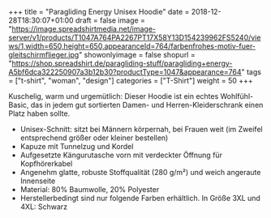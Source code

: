 +++
title = "Paragliding Energy Unisex Hoodie"
date = 2018-12-28T18:30:07+01:00
draft = false
image = "https://image.spreadshirtmedia.net/image-server/v1/products/T1047A764PA2267PT17X58Y13D154239962FS5240/views/1,width=650,height=650,appearanceId=764/farbenfrohes-motiv-fuer-gleitschirmflieger.jpg"
showonlyimage = false
shopurl = "https://shop.spreadshirt.de/paragliding-stuff/paragliding+energy-A5bf6dca322250907a3b12b30?productType=1047&appearance=764"
tags = ["t-shirt", "woman", "design"]
categories = ["T-Shirt"]
weight = 50
+++

Kuschelig, warm und urgem&#xFC;tlich: Dieser Hoodie ist ein echtes Wohlf&#xFC;hl-Basic, das in jedem gut sortierten Damen- und Herren-Kleiderschrank einen Platz haben sollte.
<ul class="listMCE"><li>
Unisex-Schnitt: sitzt bei M&#xE4;nnern k&#xF6;rpernah, bei Frauen weit (im Zweifel entsprechend gr&#xF6;&#xDF;er oder kleiner bestellen)
</li><li>
Kapuze mit Tunnelzug und Kordel
</li><li>
Aufgesetzte K&#xE4;ngurutasche vorn mit verdeckter &#xD6;ffnung f&#xFC;r Kopfh&#xF6;rerkabel
</li><li>
Angenehm glatte, robuste Stoffqualit&#xE4;t (280 g/m&#xB2;) und weich angeraute Innenseite
</li><li>
Material: 80% Baumwolle, 20% Polyester
</li>
<li>Herstellerbedingt sind nur folgende Farben erh&#xE4;ltlich. In Gr&#xF6;&#xDF;e 3XL und 4XL: Schwarz</li>
</ul>